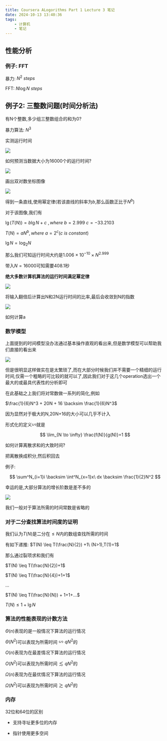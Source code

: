 ```yaml
---
title: Coursera ALogorithms Part 1 Lecture 3 笔记
date: 2024-10-13 13:40:36
tags:
    - 计算机
    - 笔记
---
```


## 性能分析

### 例子: FFT

暴力: $N^2\ steps$

FFT: $N\log N\ steps$

## 例子2: 三整数问题(时间分析法)

有N个整数,多少组三整数组合的和为0?

暴力算法: $N^3$

实测运行时间

![](./pictures/alg6.png)

如何预测当数据大小为16000个的运行时间?

![](./pictures/alg7.png)

 画出双对数坐标图像

![](./pictures/alg8.png)

得到一条直线,使用幂定律(若该直线的斜率为$b$,那么函数正比于$N^b$)

对于该图像,我们有

$\lg(T(N))=b\lg N+c\ ,where\ b=2.999\ c=-33.2103$

$T(N)=aN^b,where\ a=2^c(c\ is \ constant)$

$\lg N=\log_2N$

那么我们可知运行时间大约是$1.006 \times 10^{-10} \times N^{2.999}$

带入$N = 16000$可知需要$408.1$秒

**绝大多数计算机算法的运行时间满足幂定律**

![](./pictures/alg9.png)

将输入翻倍后计算出N和2N运行时间的比率,最后会收敛到N的指数

![](./pictures/alg10.png)

如何计算a

### 数学模型

上面提到的时间模型没办法通过基本操作直观的看出来,但是数学模型可以帮助我们直接的看出来

![](./pictures/alg11.png)

但是很明显这样做实在是太繁琐了,而在大部分时候我们并不需要一个精细的运行时间,仅需一个粗略的可比较的就可以了,因此我们对于这几个operation选出一个最大的或最具代表性的分析即可

在此基础之上我们将对常数做一系列的简化,例如

$\frac{1}{6}N^3 + 20N + 16 \backsim \frac{1}{6}N^3$

因为显然对于极大的N,20N+16的大小可以几乎不计入

形式化的定义$\backsim$就是

$$
\lim_{N \to \infty} \frac{f(N)}{g(N)}=1
$$

如何计算离散求和的大致时间?

把离散换成积分,然后积回去

例子:

$$
\sum^N_{i=1}i \backsim \int^N_{x=1}x\ dx \backsim \frac{1}{2}N^2
$$

幸运的是,大部分算法的增长阶数是差不多的

![](./pictures/alg12.png)

我们一般对于算法所需的时间常数是省略的

### 对于二分查找算法时间度的证明

我们认为$T(N)$是二分在$\leq N$内的数组查找所需的时间

有如下递推: $T(N) \leq T(\frac{N}{2}) +1\ (N>1),T(1)=1$

那么通过裂项求和我们有

$T(N) \leq T(\frac{N}{2})+1$

$T(N) \leq T(\frac{N}{4})+1+1$

$...$

$T(N) \leq T(\frac{N}{N}) + 1+1+...$

$T(N) \leq 1+\lg N$

### 算法的性能表现的计数方法

$\Theta(n)$表现的是一般情况下算法的运行情况

$\Theta(N^2)$可以表现为所需时间$\backsim qN^2$的

$O(n)$表现为在最差情况下算法的运行情况

$O(N^2)$可以表现为所需时间$\lesssim qN^2$的

$\Omega(n)$表现为在最优情况下算法的运行情况

$\Omega (N^2)$可以表现为所需时间$\gtrsim qN^2$的

### 内存

32位和64位的区别

- 支持寻址更多位的内存

- 指针使用更多空间
